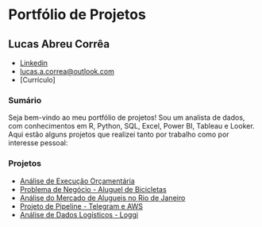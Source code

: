 # Portfólio de Projetos

## Lucas Abreu Corrêa

* [Linkedin](https://www.linkedin.com/in/lucas-a-correa/)
* [lucas.a.correa@outlook.com](mailto:mailto://lucas.a.correa@outlook.com)
* [Currículo]

### Sumário

Seja bem-vindo ao meu portfólio de projetos! Sou um analista de dados, com conhecimentos em R, Python, SQL, Excel, Power BI, Tableau e Looker. Aqui estão alguns projetos que realizei tanto por trabalho como por interesse pessoal:

### Projetos

* [Análise de Execução Orçamentária](https://github.com/lucas-a-correa/Analise-Orcamentaria-2022)
* [Problema de Negócio - Aluguel de Bicicletas](https://github.com/lucas-a-correa/Bike-Sharing-Report)
* [Análise do Mercado de Alugueis no Rio de Janeiro](https://github.com/lucas-a-correa/Rent-Scraping)
* [Projeto de Pipeline - Telegram e AWS]()
* [Análise de Dados Logísticos - Loggi]()
